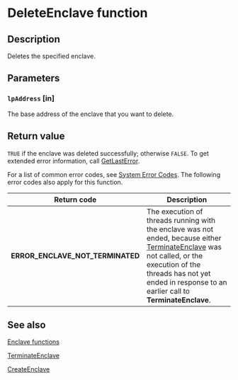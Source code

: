# DeleteEnclave function

## Description

Deletes the specified enclave.

## Parameters

### `lpAddress` [in]

The base address of the enclave that you want to delete.

## Return value

`TRUE` if the enclave was deleted successfully; otherwise `FALSE`. To get extended error information, call [GetLastError](https://learn.microsoft.com/windows/win32/api/errhandlingapi/nf-errhandlingapi-getlasterror).

For a list of common error codes, see [System Error Codes](https://learn.microsoft.com/windows/win32/Debug/system-error-codes). The following error codes also apply for this function.

| Return code | Description |
|-------------|-------------|
| **ERROR_ENCLAVE_NOT_TERMINATED** | The execution of threads running with the enclave was not ended, because either [TerminateEnclave](https://learn.microsoft.com/windows/win32/api/enclaveapi/nf-enclaveapi-terminateenclave) was not called, or the execution of the threads has not yet ended in response to an earlier call to **TerminateEnclave**. |

## See also

[Enclave functions](https://learn.microsoft.com/windows/win32/trusted-execution/enclaves-functions)

[TerminateEnclave](https://learn.microsoft.com/windows/win32/api/enclaveapi/nf-enclaveapi-terminateenclave)

[CreateEnclave](https://learn.microsoft.com/windows/win32/api/enclaveapi/nf-enclaveapi-createenclave)